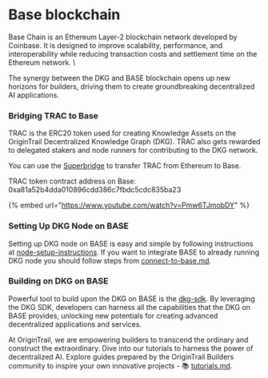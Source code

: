 # Base blockchain

Base Chain is an Ethereum Layer-2 blockchain network developed by Coinbase. It is designed to improve scalability, performance, and interoperability while reducing transaction costs and settlement time on the Ethereum network. \


The synergy between the DKG and BASE blockchain opens up new horizons for builders, driving them to create groundbreaking decentralized AI applications.

### Bridging TRAC to Base

TRAC is the ERC20 token used for creating Knowledge Assets on the OriginTrail Decentralized Knowledge Graph (DKG). TRAC also gets rewarded to delegated stakers and node runners for contributing to the DKG network.

You can use the [Superbridge](https://superbridge.app/base) to transfer TRAC from Ethereum to Base.

TRAC token contract address on Base: 0xa81a52b4dda010896cdd386c7fbdc5cdc835ba23

{% embed url="https://www.youtube.com/watch?v=Pmw6TJmobDY" %}

### Setting Up DKG Node on BASE

Setting up DKG node on BASE is easy and simple by following instructions at [node-setup-instructions](../dkg-v6-previous-version/node-setup-instructions/ "mention"). If you want to integrate BASE to already running DKG node you should follow steps from [connect-to-base.md](../dkg-v6-previous-version/node-setup-instructions/switch-dkg-node-to-multichain/connect-to-base.md "mention").

### Building on DKG on BASE

Powerful tool to build upon the DKG on BASE is the [dkg-sdk](../dkg-v6-previous-version/dkg-sdk/ "mention"). By leveraging the DKG SDK, developers can harness all the capabilities that the DKG on BASE provides, unlocking new potentials for creating advanced decentralized applications and services.

At OriginTrail, we are empowering builders to transcend the ordinary and construct the extraordinary. Dive into our tutorials to harness the power of decentralized AI. Explore guides prepared by the OriginTrail Builders community to inspire your own innovative projects - 📚 [tutorials.md](../dkg-v6-previous-version/tutorials.md "mention").
